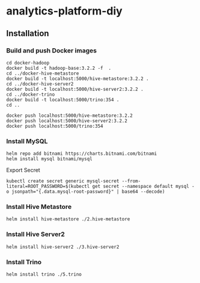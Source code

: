 # analytics-platform-diy


## Installation

### Build and push Docker images
```
cd docker-hadoop
docker build -t hadoop-base:3.2.2 -f  .
cd ../docker-hive-metastore
docker build -t localhost:5000/hive-metastore:3.2.2 .
cd ../docker-hive-server2
docker build -t localhost:5000/hive-server2:3.2.2 .
cd ../docker-trino
docker build -t localhost:5000/trino:354 .
cd ..

docker push localhost:5000/hive-metastore:3.2.2
docker push localhost:5000/hive-server2:3.2.2
docker push localhost:5000/trino:354
```

### Install MySQL
```
helm repo add bitnami https://charts.bitnami.com/bitnami
helm install mysql bitnami/mysql
```
Export Secret
```
kubectl create secret generic mysql-secret --from-literal=ROOT_PASSWORD=$(kubectl get secret --namespace default mysql -o jsonpath="{.data.mysql-root-password}" | base64 --decode)
```

### Install Hive Metastore
```
helm install hive-metastore ./2.hive-metastore 
```

### Install Hive Server2
```
helm install hive-server2 ./3.hive-server2 
```

### Install Trino
```
helm install trino ./5.trino
```